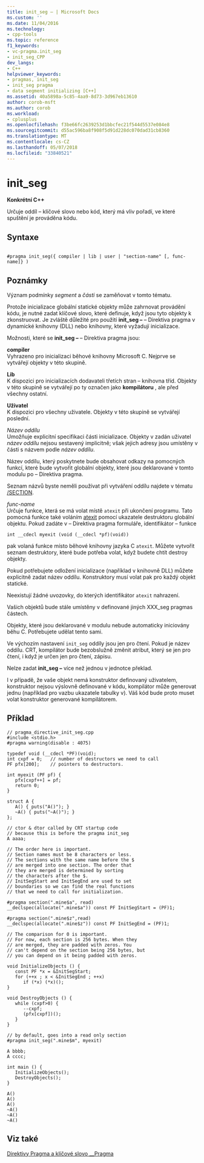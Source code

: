 ```yaml
---
title: init_seg – | Microsoft Docs
ms.custom: ''
ms.date: 11/04/2016
ms.technology:
- cpp-tools
ms.topic: reference
f1_keywords:
- vc-pragma.init_seg
- init_seg_CPP
dev_langs:
- C++
helpviewer_keywords:
- pragmas, init_seg
- init_seg pragma
- data segment initializing [C++]
ms.assetid: 40a5898a-5c85-4aa9-8d73-3d967eb13610
author: corob-msft
ms.author: corob
ms.workload:
- cplusplus
ms.openlocfilehash: f3be66fc2639253d1bbcfec21f544d5537e084e8
ms.sourcegitcommit: d55ac596ba8f908f5d91d228dc070dad31cb8360
ms.translationtype: MT
ms.contentlocale: cs-CZ
ms.lasthandoff: 05/07/2018
ms.locfileid: "33840521"
---
```

# <a name="initseg"></a>init_seg
**Konkrétní C++**  
  
 Určuje oddíl – klíčové slovo nebo kód, který má vliv pořadí, ve které spuštění je prováděna kódu.  
  
## <a name="syntax"></a>Syntaxe  
  
```  
  
#pragma init_seg({ compiler | lib | user | "section-name" [, func-name]} )  
```  
  
## <a name="remarks"></a>Poznámky  
 Význam podmínky *segment* a *části* se zaměňovat v tomto tématu.  
  
 Protože inicializace globální statické objekty může zahrnovat provádění kódu, je nutné zadat klíčové slovo, které definuje, když jsou tyto objekty k zkonstruovat. Je zvláště důležité pro použití **init_seg –** – Direktiva pragma v dynamické knihovny (DLL) nebo knihovny, které vyžadují inicializace.  
  
 Možnosti, které se **init_seg –** – Direktiva pragma jsou:  
  
 **compiler**  
 Vyhrazeno pro inicializaci běhové knihovny Microsoft C. Nejprve se vytvářejí objekty v této skupině.  
  
 **Lib**  
 K dispozici pro inicializacích dodavateli třetích stran – knihovna tříd. Objekty v této skupině se vytvářejí po ty označen jako **kompilátoru** , ale před všechny ostatní.  
  
 **Uživatel**  
 K dispozici pro všechny uživatele. Objekty v této skupině se vytvářejí poslední.  
  
 *Název oddílu*  
 Umožňuje explicitní specifikaci části inicializace. Objekty v zadán uživatel *název oddílu* nejsou sestavený implicitně; však jejich adresy jsou umístěny v části s názvem podle *název oddílu*.  
  
 Název oddílu, který poskytnete bude obsahovat odkazy na pomocných funkcí, které bude vytvořit globální objekty, které jsou deklarované v tomto modulu po – Direktiva pragma.  
  
 Seznam názvů byste neměli používat při vytváření oddílu najdete v tématu [/SECTION](../build/reference/section-specify-section-attributes.md).  
  
 *func-name*  
 Určuje funkce, která se má volat místě `atexit` při ukončení programu. Tato pomocná funkce také voláním [atexit](../c-runtime-library/reference/atexit.md) pomocí ukazatele destruktoru globální objektu. Pokud zadáte v – Direktiva pragma formuláře, identifikátor – funkce  
  
```  
int __cdecl myexit (void (__cdecl *pf)(void))  
```  
  
 pak volaná funkce místo běhové knihovny jazyka C `atexit`. Můžete vytvořit seznam destruktory, které bude potřeba volat, když budete chtít destroy objekty.  
  
 Pokud potřebujete odložení inicializace (například v knihovně DLL) můžete explicitně zadat název oddílu. Konstruktory musí volat pak pro každý objekt statické.  
  
 Neexistují žádné uvozovky, do kterých identifikátor `atexit` nahrazení.  
  
 Vašich objektů bude stále umístěny v definované jiných XXX_seg pragmas částech.  
  
 Objekty, které jsou deklarované v modulu nebude automaticky iniciovány běhu C. Potřebujete udělat tento sami.  
  
 Ve výchozím nastavení `init_seg` oddíly jsou jen pro čtení. Pokud je název oddílu. CRT, kompilátor bude bezobslužně změnit atribut, který se jen pro čtení, i když je určen jen pro čtení, zápisu.  
  
 Nelze zadat **init_seg –** více než jednou v jednotce překlad.  
  
 I v případě, že vaše objekt nemá konstruktor definovaný uživatelem, konstruktor nejsou výslovně definované v kódu, kompilátor může generovat jednu (například pro vazbu ukazatele tabulky v).  Váš kód bude proto muset volat konstruktor generované kompilátorem.  
  
## <a name="example"></a>Příklad  
  
```  
// pragma_directive_init_seg.cpp  
#include <stdio.h>  
#pragma warning(disable : 4075)  
  
typedef void (__cdecl *PF)(void);  
int cxpf = 0;   // number of destructors we need to call  
PF pfx[200];    // pointers to destructors.  
  
int myexit (PF pf) {  
   pfx[cxpf++] = pf;  
   return 0;  
}  
  
struct A {  
   A() { puts("A()"); }  
   ~A() { puts("~A()"); }  
};  
  
// ctor & dtor called by CRT startup code   
// because this is before the pragma init_seg  
A aaaa;   
  
// The order here is important.  
// Section names must be 8 characters or less.  
// The sections with the same name before the $  
// are merged into one section. The order that  
// they are merged is determined by sorting  
// the characters after the $.  
// InitSegStart and InitSegEnd are used to set  
// boundaries so we can find the real functions  
// that we need to call for initialization.  
  
#pragma section(".mine$a", read)  
__declspec(allocate(".mine$a")) const PF InitSegStart = (PF)1;  
  
#pragma section(".mine$z",read)  
__declspec(allocate(".mine$z")) const PF InitSegEnd = (PF)1;  
  
// The comparison for 0 is important.  
// For now, each section is 256 bytes. When they  
// are merged, they are padded with zeros. You  
// can't depend on the section being 256 bytes, but  
// you can depend on it being padded with zeros.  
  
void InitializeObjects () {  
   const PF *x = &InitSegStart;  
   for (++x ; x < &InitSegEnd ; ++x)  
      if (*x) (*x)();  
}  
  
void DestroyObjects () {  
   while (cxpf>0) {  
      --cxpf;  
      (pfx[cxpf])();  
   }  
}  
  
// by default, goes into a read only section  
#pragma init_seg(".mine$m", myexit)  
  
A bbbb;   
A cccc;  
  
int main () {  
   InitializeObjects();  
   DestroyObjects();  
}  
```  
  
```Output  
A()  
A()  
A()  
~A()  
~A()  
~A()  
```  
  
## <a name="see-also"></a>Viz také  
 [Direktivy Pragma a klíčové slovo __Pragma](../preprocessor/pragma-directives-and-the-pragma-keyword.md)